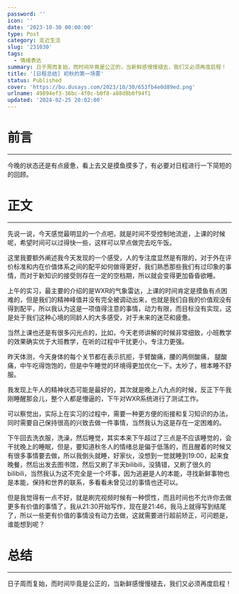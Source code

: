 ```yaml
---
password: ''
icon: ''
date: '2023-10-30 00:00:00'
type: Post
category: 走近生活
slug: '231030'
tags:
  - 情绪表达
summary: 日子周而复始，而时间毕竟是公正的，当新鲜感慢慢褪去，我们又必须再度启程！
title: '[日程总结] 初秋的第一场雾'
status: Published
cover: 'https://bu.dusays.com/2023/10/30/653fb4e0d89ed.png'
urlname: 49894ef3-36bc-4f0c-b0f8-a88d8b0f94f1
updated: '2024-02-25 20:02:00'
---
```


# 前言


---


  今晚的状态还是有点疲惫，看上去又是摸鱼摸多了，有必要对日程进行一下简短的的回顾。


# 正文


---


  先说一说，今天感觉最明显的一个点吧，就是时间不受控制地流逝，上课的时候呢，希望时间可以过得快一些，这样可以早点做完去吃午饭。


  这里我要额外阐述我今天发现的一个感受，人的专注度显然是有限的，对于外在评价标准和内在价值体系之间的配平如何做得更好，我们熟悉那些我们有过印象的事情，而对于新知识的接受则存在一定的空档期，所以就会变得更加昏昏欲睡。


  上午的实习，最主要的介绍的是WXR的气象雷达，上课的时间肯定是摸鱼有点困难的，但是我们的精神峰值并没有完全被调动出来，也就是我们自我的价值观没有得到配平，所以我认为这是一项值得注意的事情，动力有限，而目标没有实现，这是处于我们这种心境的同龄人的大多感受，对于未来的迷茫和疲惫。


  当然上课也还是有很多闪光点的，比如，今天老师讲解的时候非常细致，小班教学的效果确实优于大班教学，在听的过程中干扰更小，专注力更强。


  昨天体测，今天身体的每个关节都在表示抗拒，手臂酸痛，腰的两侧酸痛， 腿酸痛，中午吃得饱饱的，但是中午睡觉的环境得更加优化一下。太吵了，根本睡不舒服。


  我发现上午人的精神状态可能是最好的，其次就是晚上八九点的时候，反正下午我刚睡醒那会儿，整个人都是懵逼的，下午对WXR系统进行了测试工作。


  可以察觉出，实际上在实习的过程中，需要一种更方便的衔接和复习知识的办法，同时需要自己保持很高的兴致去做一件事情，当然我认为这是存在一定困难的。


  下午回去洗衣服，洗澡，然后睡觉，其实本来下午超过了三点是不应该睡觉的，会干扰晚上的睡眠，但是，要知道秋冬人的情绪总是偏于低落的，而且醒着的时候又有很多事情要去做，所以我倒头就睡，好家伙，没想到一觉就睡到19:00，起来食晚餐，然后出发去图书馆，然后又刷了半天bilibili，没猜错，又刷了很久的bilibili，当然我认为这不完全是一个坏事，因为逃避是人的本能，寻找新鲜事物也是本能，保持和世界的联系，多看看未曾见过的事情也还可以。


  但是我觉得有一点不好，就是刷完视频时候有一种惯性，而且时间也不允许你去做更多有价值的事情了，我从21:30开始写作，现在是21:46，我马上就得写到结尾了，所以一些更有价值的事情没有动力去做，这就需要进行超前矫正，可问题是，谁能想到呢？


# 总结


---


  日子周而复始，而时间毕竟是公正的，当新鲜感慢慢褪去，我们又必须再度启程！

